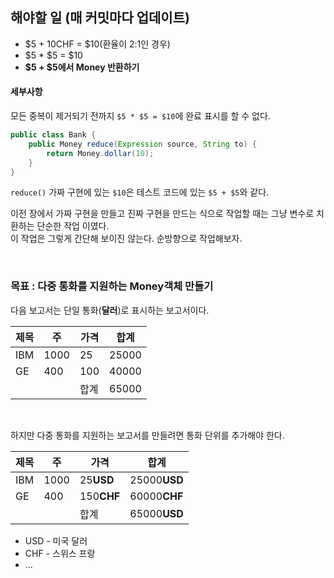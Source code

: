 ## 해야할 일 (매 커밋마다 업데이트)
* $5 + 10CHF = $10(환율이 2:1인 경우)
* $5 * $5 = $10
* **$5 + $5에서 Money 반환하기**

#### 세부사항
모든 중복이 제거되기 전까지 `$5 * $5 = $10`에 완료 표시를 할 수 없다.
```java
public class Bank {
    public Money reduce(Expression source, String to) {
        return Money.dollar(10);
    }
}
```
`reduce()` 가짜 구현에 있는 `$10`은 테스트 코드에 있는 `$5 + $5`와 같다.

이전 장에서 가짜 구현을 만들고 진짜 구현을 만드는 식으로 작업할 때는 그냥 변수로 치환하는 단순한 작업 이였다. <br>
이 작업은 그렇게 간단해 보이진 않는다. 순방향으로 작업해보자.

<br>

### 목표 : 다중 통화를 지원하는 Money객체 만들기
다음 보고서는 단일 통화(**달러**)로 표시하는 보고서이다.

| 제목   | 주   | 가격  | 합계    |
|------|-----|-----|-------|
| IBM  | 1000 | 25  | 25000 |
| GE   | 400 | 100 | 40000 |
|  |     | 합계  | 65000 |

<br>

하지만 다중 통화를 지원하는 보고서를 만들려면 통화 단위를 추가해야 한다.

| 제목   | 주   | 가격         | 합계           |
|------|-----|------------|--------------|
| IBM  | 1000 | 25**USD**  | 25000**USD** |
| GE   | 400 | 150**CHF** | 60000**CHF** |
|  |     | 합계         | 65000**USD** |

* USD - 미국 달러
* CHF - 스위스 프랑
* ...